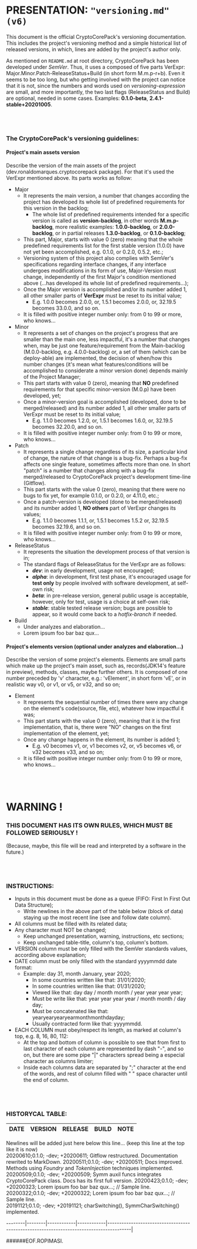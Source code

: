 <a name="presentation"></a>
# PRESENTATION: `"versioning.md" (v6)`
This document is the official CryptoCorePack's versioning documentation. This includes the project's versioning method and a simple historical list of released versions, in which, lines are added by the project's author only.
  

As mentioned on `README.md` at root directory, CryptoCorePack has been developed under _SemVer_. Thus, it uses a composed of five parts VerExpr: Major.Minor.Patch-ReleaseStatus+Build (in short form M.m.p-r+b). Even it seems to be too long, but who getting involved with the project can notice that it is not, since the numbers and words used on _versioning-expression_ are small, and more importantly, the two last flags (ReleaseStatus and Build) are optional, needed in some cases. Examples: **0.1.0-beta**, **2.4.1-stable+20201005**.   
&nbsp;  
&nbsp;  
&nbsp;  
### The CryptoCorePack's versioning guidelines:
  
#### Project's main assets version
Describe the version of the main assets of the project (dev.ronaldomarques.cryptocorepack package). For that it's used the VerExpr mentioned above. Its parts works as follow:
+ Major
  - It represents the main version, a number that changes according the project has developed its whole list of predefined requirements for this version in the backlog;
    - The whole list of predefined requirements intended for a specific version is called as **version-backlog**, in other words **M.m.p-backlog**, more realistic examples: **1.0.0-backlog**, or **2.0.0-backlog**, or in partial releases **1.3.0-backlog**, or **0.1.0-backlog**;
  - This part, Major, starts with value 0 (zero) meaning that the whole predefined requirements list for the first stable version (1.0.0) have not yet been accomplished, e.g. 0.1.0, or 0.2.0, 0.5.2, etc.;
  - Versioning system of this project also complies with SemVer's specifications regarding interface changes, if any interface undergoes modifications in its form of use, Major-Version must change, independently of the first Major's condition mentioned above (...has developed its whole list of predefined requirements...);
  - Once the Major version is accomplished and/or its number added 1, all other smaller parts of **VerExpr** must be reset to its initial value;
    - E.g. 1.0.0 becomes 2.0.0, or, 1.5.1 becomes 2.0.0, or, 32.19.5 becomes 33.0.0, and so on.
  - It is filled with positive integer number only: from 0 to 99 or more, who knows...
+ Minor
  - It represents a set of changes on the project's progress that are smaller than the main one, less impactful, it's a number that changes when, may be just one feature/requirement from the Main-backlog (M.0.0-backlog, e.g. 4.0.0-backlog) or, a set of them (which can be deploy-able) are implemented, the decision of when/how this number changes (it's mean what features/conditions will be accomplished to considerate a minor version done) depends mainly of the Project Manager;
  - This part starts with value 0 (zero), meaning that **NO** predefined requirements for that specific minor-version (M.0.p) have been developed, yet;
  - Once a minor-version goal is accomplished (developed, done to be merged/released) and its number added 1, all other smaller parts of VerExpr must be reset to its initial value;
    - E.g. 1.1.0 becomes 1.2.0, or, 1.5.1 becomes 1.6.0, or, 32.19.5 becomes 32.20.0, and so on.
  - It is filled with positive integer number only: from 0 to 99 or more, who knows...  
+ Patch
  - It represents a single change regardless of its size, a particular kind of change, the nature of that change is a bug-fix. Perhaps a bug-fix affects one single feature, sometimes affects more than one. In short "patch" is a number that changes along with a bug-fix merged/released to CryptoCorePack project's development time-line (Gitflow).
  - This part starts with the value 0 (zero), meaning that there were no bugs to fix yet, for example 0.1.0, or 0.2.0, or 4.11.0, etc.;
  - Once a patch-version is developed (done to be merged/released) and its number added 1, **NO others** part of VerExpr changes its values;
    - E.g. 1.1.0 becomes 1.1.1, or, 1.5.1 becomes 1.5.2 or, 32.19.5 becomes 32.19.6, and so on.
  - It is filled with positive integer number only: from 0 to 99 or more, who knows...  
+ ReleaseStatus
  - It represents the situation the development process of that version is in;
  - The standard flags of ReleaseStatus for the VerExpr are as follows:
    - **_dev_**: in early development, usage not encouraged;
	- **_alpha_**: in development, first test phase, it's encouraged usage for **test only** by people involved with software development, at self-own risk;
	- **_beta_**: in pre-release version, general public usage is acceptable, however, only for test, usage is a choice at self-own risk;
	- **_stable_**: stable tested release version; bugs are possible to appear, so it would come back to a _hotfix-branch_ if needed.
+ Build
  - Under analyzes and elaboration...
  - Lorem ipsum foo bar baz qux...  
  
#### Project's elements version (optional under analyzes and elaboration...)
Describe the version of some project's elements. Elements are small parts which make up the project's main asset, such as, records(JDK14's feature in preview), methods, classes, maybe further others. It is composed of one number preceded by 'v' character, e.g.: 'vElement', in short form 'vE', or in realistic way v0, or v1, or v5, or v32, and so on;  
+ Element
  - It represents the sequential number of times there were any change on the element's code(source, file, etc), whatever how impactful it was;
  - This part starts with the value 0 (zero), meaning that it is the first implementation, that is, there were "NO" changes on the first implementation of the element, yet;
  - Once any change happens in the element, its number is added 1;
    - E.g. v0 becomes v1, or, v1 becomes v2, or, v5 becomes v6, or v32 becomes v33, and so on;
  - It is filled with positive integer number only: from 0 to 99 or more, who knows...  
&nbsp;  
&nbsp;  
&nbsp;  
# WARNING !
### THIS DOCUMENT HAS ITS OWN RULES, WHICH MUST BE FOLLOWED SERIOUSLY !
(Because, maybe, this file will be read and interpreted by a software in the future.)  
&nbsp;  
&nbsp;  
&nbsp;  
### INSTRUCTIONS:
+ Inputs in this document must be done as a queue (FIFO: First In First Out Data Structure);
  - Write newlines in the above part of the table below (block of data) staying up the most recent line (see and follow date column).  
+ All columns must be filled with its related data;  
+ Any character must NOT be changed;
  - Keep unchanged presentation, warning, instructions, etc sections;
  - Keep unchanged table-title, column's top, column's bottom.  
+ VERSION column must be only filled with the SemVer standards values, according above explanation;  
+ DATE column must be only filled with the standard yyyymmdd date format:
  - Example: day 31, month January, year 2020;
    - In some countries written like that: 31/01/2020;
    - In some countries written like that: 01/31/2020;
    - Viewed like that: day day / month month / year year year year;
    - Must be write like that: year year year year / month month / day day;
    - Must be concatenated like that: yearyearyearyearmonthmonthdayday;
    - Usually contracted form like that: yyyymmdd.  
+ EACH COLUMN must obey/respect its length, as marked at column's top, e.g. 8, 16, 80, 112:
  - At the top and bottom of column is possible to see that from first to last character of each column are represented by dash "-", and so on, but there are some pipe "|" characters spread being a especial character as columns limiter;
  - Inside each columns data are separated by ";" character at the end of the words, and rest of column filled with " " space character until the end of column.  
&nbsp;  
&nbsp;  
&nbsp;  
### HISTORYCAL TABLE:
DATE    |VERSION |RELEASE     |BUILD       |NOTE  
--------|--------|------------|------------|----------------------------------------------------------------------------------------|  
                                                                                                                                    
Newlines will be added just here below this line... (keep this line at the top like it is now)  
20200610;0.1.0;   -dev;        +20200611;   Gitflow restructured. Documentation rewrited to MarkDown.
20200511;0.1.0;   -dev;        +20200511;   Docs improved. Methods using _Foundry_ and _TokenInjection_ techniques implemented.    
20200509;0.1.0;   -dev;        +20200509;   Symm auxil funcs integrates CryptoCorePack class. Docs has its first full version.
20200423;0.1.0;   -dev;        +20200323;   Lorem ipsum foo bar baz qux...; // Sample line.  
20200322;0.1.0;   -dev;        +20200322;   Lorem ipsum foo bar baz qux...; // Sample line.  
20191121;0.1.0;   -dev;        +20191121;   charSwitching(), SymmCharSwitching() implemented.  
                                                                                                                                    
--------|--------|------------|------------|----------------------------------------------------------------------------------------|  
  
  
  
######EOF.ROPIMASI.  